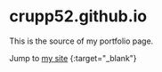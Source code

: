 # crupp52.github.io
This is the source of my portfolio page.

Jump to [my site](https://crupp52.github.io) {:target="_blank"}
